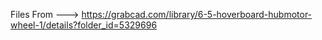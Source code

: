 Files From ---> https://grabcad.com/library/6-5-hoverboard-hubmotor-wheel-1/details?folder_id=5329696

